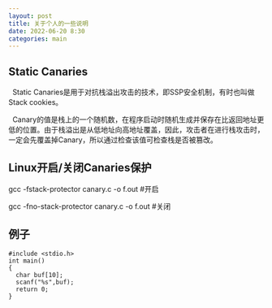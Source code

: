 ```yaml
---
layout: post
title: 关于个人的一些说明
date: 2022-06-20 8:30
categories: main
---
```


## Static Canaries
&nbsp;&nbsp;Static Canaries是用于对抗栈溢出攻击的技术，即SSP安全机制，有时也叫做Stack cookies。<p>
&nbsp;&nbsp;Canary的值是栈上的一个随机数，在程序启动时随机生成并保存在比返回地址更低的位置。由于栈溢出是从低地址向高地址覆盖，因此，攻击者在进行栈攻击时，一定会先覆盖掉Canary，所以通过检查该值可检查栈是否被篡改。

## Linux开启/关闭Canaries保护
gcc -fstack-protector canary.c -o f.out <span style="text-align:right">#开启</span>
<p>
gcc -fno-stack-protector canary.c -o f.out    #关闭

## 例子
```
#include <stdio.h>
int main()
{
  char buf[10];
  scanf("%s",buf);
  return 0;
}
```
